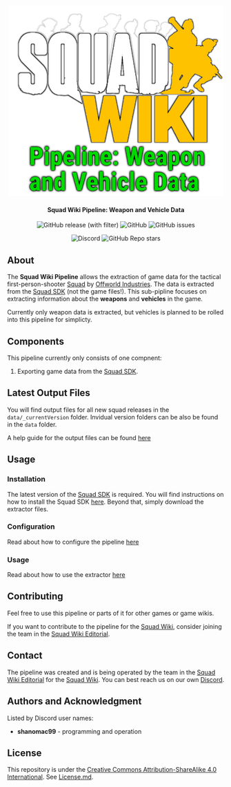 <div align="center">
<img src="doc/images/Squad_Wiki_Logo.png" alt="Squad Wiki Pipeline Logo" width="500"/>

#### Squad Wiki Pipeline: Weapon and Vehicle Data

![GitHub release (with filter)](https://img.shields.io/github/v/release/Squad-Wiki/squad-wiki-pipeline-weapon-and-vehicle-data)
![GitHub](https://img.shields.io/github/license/Squad-Wiki/squad-wiki-pipeline-weapon-and-vehicle-dataa)
![GitHub issues](https://img.shields.io/github/issues-raw/Squad-Wiki/squad-wiki-pipeline-weapon-and-vehicle-data)

![Discord](https://img.shields.io/discord/553984341143846912?style=flat&logo=discord&logoColor=FFC200)
![GitHub Repo stars](https://img.shields.io/github/stars/Squad-Wiki/squad-wiki-pipeline-weapon-and-vehicle-data)

</div>

## About

The **Squad Wiki Pipeline** allows the extraction of game data for the tactical first-person-shooter [Squad](http://store.steampowered.com/app/393380/) by [Offworld Industries](https://www.offworldindustries.com/). The data is extracted from the [Squad SDK](https://squad.gamepedia.com/Squad_SDK) (not the game files!). This sub-pipline focuses on extracting information about the **weapons** and **vehicles** in the game.

Currently only weapon data is extracted, but vehicles is planned to be rolled into this pipeline for simplicty.

## Components
This pipeline currently only consists of one compnent:

1. Exporting game data from the [Squad SDK](https://squad.fandom.com/wiki/Squad_SDK).


## Latest Output Files

You will find output files for all new squad releases in the `data/_currentVersion` folder. Invidual version folders can be also be found in the `data` folder.

A help guide for the output files can be found [here](./doc/weapon.md)

## Usage
### Installation

The latest version of the [Squad SDK](https://squad.fandom.com/Squad_SDK) is required. You will find instructions on how to install the Squad SDK [here](https://squad.fandom.com/Squad_SDK#Downloading_the_Epic_Games_Launcher). Beyond that, simply download the extractor files.

### Configuration

Read about how to configure the pipeline [here](/doc/configuration.md)

### Usage

Read about how to use the extractor [here](/doc/usage.md)

## Contributing

Feel free to use this pipeline or parts of it for other games or game wikis.

If you want to contribute to the pipeline for the [Squad Wiki](https://squad.gamepedia.com/Squad_Wiki), consider joining the team in the [Squad Wiki Editorial](https://squad.gamepedia.com/Squad_Wiki_Editorial).

## Contact

The pipeline was created and is being operated by the team in the [Squad Wiki Editorial](https://squad.gamepedia.com/Squad_Wiki_Editorial) for the [Squad Wiki](https://squad.gamepedia.com/Squad_Wiki). You can best reach us on our own [Discord](https://discord.gg/Y8vgeJ2).


## Authors and Acknowledgment

Listed by Discord user names:

- **shanomac99** - programming and operation

## License

This repository is under the [Creative Commons Attribution-ShareAlike 4.0 International](https://creativecommons.org/licenses/by-sa/4.0/). See [License.md](/license.md).
